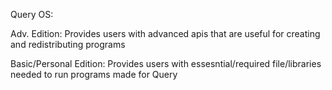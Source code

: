 Query OS:

Adv. Edition:
  Provides users with advanced apis that are useful for creating and redistributing programs

Basic/Personal Edition:
  Provides users with essesntial/required file/libraries needed to run programs made for Query
